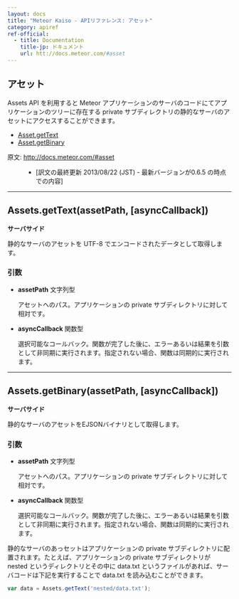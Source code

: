 ```yaml
---
layout: docs
title: "Meteor Kaiso - APIリファレンス: アセット"
category: apiref
ref-official: 
  - title: Documentation
    title-jp: ドキュメント
    url: htt://docs.meteor.com/#asset
---
```


## アセット

Assets API を利用すると Meteor アプリケーションのサーバのコードにてアプリケーションのツリーに存在する private サブディレクトリの静的なサーバのアセットにアクセスすることができます。

*   [Asset.getText](#assets_gettext)
*   [Asset.getBinary](#assets_getbinary)

<dl>
  <dt>原文: <a href="http://docs.meteor.com/#asset">http://docs.meteor.com/#asset</a><dt>
  <dd>
  <ul>
    <li>[訳文の最終更新 2013/08/22 (JST) - 最新バージョンが0.6.5 の時点での内容]</li>
  </ul>
  </dd>
</dl>


---
<a name="assets_gettext"></a>
## Assets.getText(assetPath, [asyncCallback])
__サーバサイド__

静的なサーバのアセットを UTF-8 でエンコードされたデータとして取得します。

### 引数

* **assetPath** 文字列型

    アセットへのパス。アプリケーションの private サブディレクトリに対して相対です。

* **asyncCallback** 関数型

    選択可能なコールバック。関数が完了した後に、エラーあるいは結果を引数として非同期に実行されます。指定されない場合、関数は同期的に実行されます。

---
<a name="assets_getbinary"></a>
## Assets.getBinary(assetPath, [asyncCallback])
__サーバサイド__

静的なサーバのアセットをEJSONバイナリとして取得します。

### 引数

* **assetPath** 文字列型

    アセットへのパス。アプリケーションの private サブディレクトリに対して相対です。

* **asyncCallback** 関数型

    選択可能なコールバック。関数が完了した後に、エラーあるいは結果を引数として非同期に実行されます。指定されない場合、関数は同期的に実行されます。


静的なサーバのあっセットはアプリケーションの private サブディレクトリに配置されます。たとえば、アプリケーションの private サブディレクトリが nested というディレクトリとその中に data.txt というファイルがあれば、サーバコードは下記を実行することで data.txt を読み込むことができます。

~~~ javascript
var data = Assets.getText('nested/data.txt');
~~~
